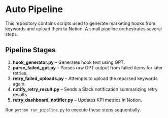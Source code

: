# Auto Pipeline

This repository contains scripts used to generate marketing hooks from keywords and upload them to Notion.  A small pipeline orchestrates several steps.

## Pipeline Stages

1. **hook_generator.py** – Generates hook text using GPT.
2. **parse_failed_gpt.py** – Parses raw GPT output from failed items for later retries.
3. **retry_failed_uploads.py** – Attempts to upload the reparsed keywords again.
4. **notify_retry_result.py** – Sends a Slack notification summarizing retry results.
5. **retry_dashboard_notifier.py** – Updates KPI metrics in Notion.

Run `python run_pipeline.py` to execute these steps sequentially.
